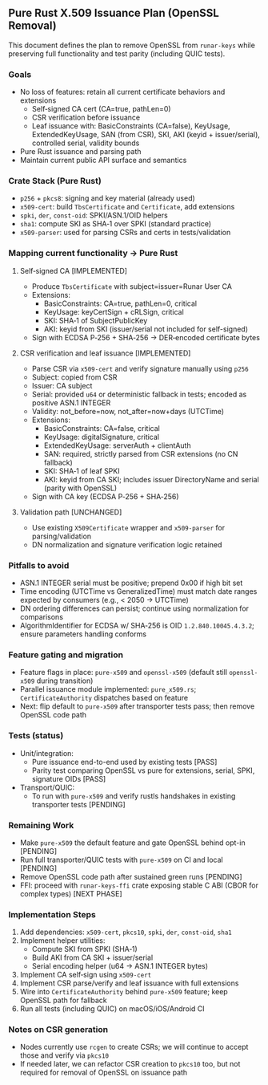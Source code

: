 ## Pure Rust X.509 Issuance Plan (OpenSSL Removal)

This document defines the plan to remove OpenSSL from `runar-keys` while preserving full functionality and test parity (including QUIC tests).

### Goals
- No loss of features: retain all current certificate behaviors and extensions
  - Self‑signed CA cert (CA=true, pathLen=0)
  - CSR verification before issuance
  - Leaf issuance with: BasicConstraints (CA=false), KeyUsage, ExtendedKeyUsage, SAN (from CSR), SKI, AKI (keyid + issuer/serial), controlled serial, validity bounds
- Pure Rust issuance and parsing path
- Maintain current public API surface and semantics

### Crate Stack (Pure Rust)
- `p256` + `pkcs8`: signing and key material (already used)
- `x509-cert`: build `TbsCertificate` and `Certificate`, add extensions
- `spki`, `der`, `const-oid`: SPKI/ASN.1/OID helpers
- `sha1`: compute SKI as SHA‑1 over SPKI (standard practice)
- `x509-parser`: used for parsing CSRs and certs in tests/validation

### Mapping current functionality → Pure Rust
1. Self‑signed CA [IMPLEMENTED]
   - Produce `TbsCertificate` with subject=issuer=Runar User CA
   - Extensions:
     - BasicConstraints: CA=true, pathLen=0, critical
     - KeyUsage: keyCertSign + cRLSign, critical
     - SKI: SHA‑1 of SubjectPublicKey
     - AKI: keyid from SKI (issuer/serial not included for self-signed)
   - Sign with ECDSA P‑256 + SHA‑256 → DER‐encoded certificate bytes

2. CSR verification and leaf issuance [IMPLEMENTED]
   - Parse CSR via `x509-cert` and verify signature manually using `p256`
   - Subject: copied from CSR
   - Issuer: CA subject
   - Serial: provided `u64` or deterministic fallback in tests; encoded as positive ASN.1 INTEGER
   - Validity: not_before=now, not_after=now+days (UTCTime)
   - Extensions:
     - BasicConstraints: CA=false, critical
     - KeyUsage: digitalSignature, critical
     - ExtendedKeyUsage: serverAuth + clientAuth
     - SAN: required, strictly parsed from CSR extensions (no CN fallback)
     - SKI: SHA‑1 of leaf SPKI
     - AKI: keyid from CA SKI; includes issuer DirectoryName and serial (parity with OpenSSL)
   - Sign with CA key (ECDSA P‑256 + SHA‑256)

3. Validation path [UNCHANGED]
   - Use existing `X509Certificate` wrapper and `x509-parser` for parsing/validation
   - DN normalization and signature verification logic retained

### Pitfalls to avoid
- ASN.1 INTEGER serial must be positive; prepend 0x00 if high bit set
- Time encoding (UTCTime vs GeneralizedTime) must match date ranges expected by consumers (e.g., < 2050 → UTCTime)
- DN ordering differences can persist; continue using normalization for comparisons
- AlgorithmIdentifier for ECDSA w/ SHA‑256 is OID `1.2.840.10045.4.3.2`; ensure parameters handling conforms

### Feature gating and migration
- Feature flags in place: `pure-x509` and `openssl-x509` (default still `openssl-x509` during transition)
- Parallel issuance module implemented: `pure_x509.rs`; `CertificateAuthority` dispatches based on feature
- Next: flip default to `pure-x509` after transporter tests pass; then remove OpenSSL code path

### Tests (status)
- Unit/integration:
  - Pure issuance end-to-end used by existing tests [PASS]
  - Parity test comparing OpenSSL vs pure for extensions, serial, SPKI, signature OIDs [PASS]
- Transport/QUIC:
  - To run with `pure-x509` and verify rustls handshakes in existing transporter tests [PENDING]

### Remaining Work
- Make `pure-x509` the default feature and gate OpenSSL behind opt-in [PENDING]
- Run full transporter/QUIC tests with `pure-x509` on CI and local [PENDING]
- Remove OpenSSL code path after sustained green runs [PENDING]
- FFI: proceed with `runar-keys-ffi` crate exposing stable C ABI (CBOR for complex types) [NEXT PHASE]

### Implementation Steps
1. Add dependencies: `x509-cert`, `pkcs10`, `spki`, `der`, `const-oid`, `sha1`
2. Implement helper utilities:
   - Compute SKI from SPKI (SHA‑1)
   - Build AKI from CA SKI + issuer/serial
   - Serial encoding helper (u64 → ASN.1 INTEGER bytes)
3. Implement CA self‑sign using `x509-cert`
4. Implement CSR parse/verify and leaf issuance with full extensions
5. Wire into `CertificateAuthority` behind `pure-x509` feature; keep OpenSSL path for fallback
6. Run all tests (including QUIC) on macOS/iOS/Android CI

### Notes on CSR generation
- Nodes currently use `rcgen` to create CSRs; we will continue to accept those and verify via `pkcs10`
- If needed later, we can refactor CSR creation to `pkcs10` too, but not required for removal of OpenSSL on issuance path


